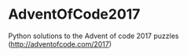 # AdventOfCode2017
Python solutions to the Advent of code 2017 puzzles (http://adventofcode.com/2017)

